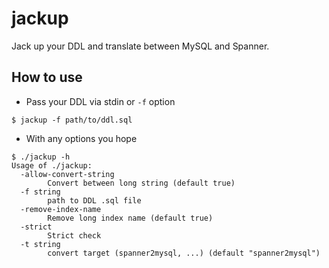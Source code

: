 # jackup

Jack up your DDL and translate between MySQL and Spanner.

## How to use

- Pass your DDL via stdin or `-f` option

```
$ jackup -f path/to/ddl.sql
```

- With any options you hope

```
$ ./jackup -h
Usage of ./jackup:
  -allow-convert-string
        Convert between long string (default true)
  -f string
        path to DDL .sql file
  -remove-index-name
        Remove long index name (default true)
  -strict
        Strict check
  -t string
        convert target (spanner2mysql, ...) (default "spanner2mysql")
```
